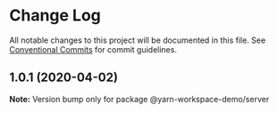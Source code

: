 # Change Log

All notable changes to this project will be documented in this file.
See [Conventional Commits](https://conventionalcommits.org) for commit guidelines.

## 1.0.1 (2020-04-02)

**Note:** Version bump only for package @yarn-workspace-demo/server
